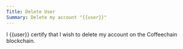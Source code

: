 ```yaml
---
Title: Delete User
Summary: Delete my account "{{user}}"
---
```


I {{user}} certify that I wish to delete my account on the Coffeechain blockchain.
